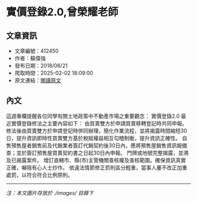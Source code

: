 # 實價登錄2.0,曾榮耀老師

## 文章資訊
- 文章編號：412450
- 作者：蘇偉強
- 發布日期：2018/06/21
- 爬取時間：2025-02-02 18:09:00
- 原文連結：[閱讀原文](https://real-estate.get.com.tw/Columns/detail.aspx?no=412450)

## 內文
這週專欄提醒各位同學有關土地政策中不動產市場之重要觀念：
實價登錄2.0
最近實價登錄修法之主要內容如下：
由買賣雙方於申請買賣移轉登記時共同申報。修法後由買賣雙方於申請登記時併同辦理，簡化作業流程，並將揭露時間縮短30日，提升資訊即時性買賣雙方基於稅賦權益相互勾稽制衡，提升資訊正確性。
自售預售屋者銷售前及代銷業者簽訂代銷契約後30日內，應將預售屋銷售資訊報備查；並於簽訂預售屋買賣契約書之日起30日內申報。
門牌或地號完整揭露，並溯及已揭露案件。
增訂直轄市、縣(市)主管機關查核權及查核範圍。確保資訊真實正確，嚇阻有心人士炒作。
依違法情節修正罰則區分輕重，當事人屢不改正加重處罰，以符合符合比例原則。

---
*注：本文圖片存放於 ./images/ 目錄下*
